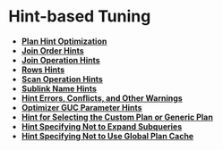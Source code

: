 # Hint-based Tuning<a name="EN-US_TOPIC_0245374566"></a>

-   **[Plan Hint Optimization](plan-hint-optimization.md)**  
-   **[Join Order Hints](join-order-hints.md)**  
-   **[Join Operation Hints](join-operation-hints.md)**  
-   **[Rows Hints](rows-hints.md)**  
-   **[Scan Operation Hints](scan-operation-hints.md)**  
-   **[Sublink Name Hints](sublink-name-hints.md)**  
-   **[Hint Errors, Conflicts, and Other Warnings](hint-errors-conflicts-and-other-warnings.md)**  
-   **[Optimizer GUC Parameter Hints](optimizer-guc-parameter-hints.md)**  
-   **[Hint for Selecting the Custom Plan or Generic Plan](hint-for-selecting-the-custom-plan-or-generic-plan.md)**  
-   **[Hint Specifying Not to Expand Subqueries](hint-specifying-not-to-expand-subqueries.md)**  
-   **[Hint Specifying Not to Use Global Plan Cache](hint-specifying-not-to-use-global-plan-cache.md)**  


